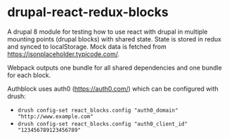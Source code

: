 # drupal-react-redux-blocks

A drupal 8 module for testing how to use react with drupal in multiple mounting points (drupal blocks) with shared state. State is stored in redux and synced to localStorage. Mock data is fetched from https://jsonplaceholder.typicode.com/.

Webpack outputs one bundle for all shared dependencies and one bundle for each block.

Authblock uses auth0 (https://auth0.com/) which can be configured with drush:
* `drush config-set react_blocks.config "auth0_domain" "http://www.example.com"`
* `drush config-set react_blocks.config "auth0_client_id" "123456789123456789"`
